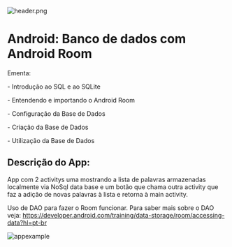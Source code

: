 ![header.png](https://github.com/BrunoOmoreshi/samsung_ocean_android_room_w_view/blob/main/header.png)

# Android: Banco de dados com Android Room

Ementa:

\- Introdução ao SQL e ao SQLite

\- Entendendo e importando o Android Room

\- Configuração da Base de Dados

\- Criação da Base de Dados

\- Utilização da Base de Dados

## Descrição do App:

App com 2 activitys uma mostrando a lista de palavras armazenadas localmente via NoSql data base e um botão que chama outra activity que faz a adição de novas palavras à lista e retorna à main activity.

Uso de DAO para fazer o Room funcionar. Para saber mais sobre o  DAO veja: https://developer.android.com/training/data-storage/room/accessing-data?hl=pt-br

![appexample](https://github.com/BrunoOmoreshi/samsung_ocean_android_room_w_view/blob/main/appexample.png)
